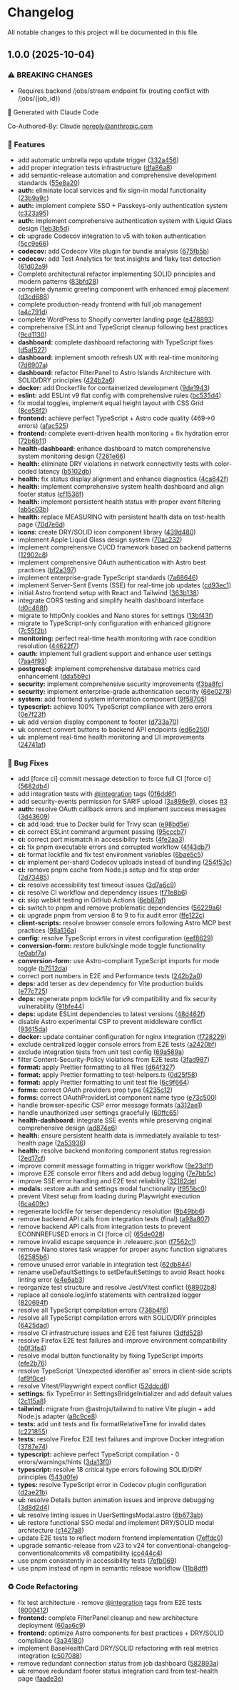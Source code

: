 # Changelog

All notable changes to this project will be documented in this file.

## 1.0.0 (2025-10-04)

### ⚠ BREAKING CHANGES

* Requires backend /jobs/stream endpoint fix (routing conflict with /jobs/{job_id})

🤖 Generated with Claude Code

Co-Authored-By: Claude <noreply@anthropic.com>

### 🚀 Features

* add automatic umbrella repo update trigger ([332a456](https://github.com/zachatkinson/csfrace-scrape-front/commit/332a456ff6e2e6e4f35e39d4178ab74194876864))
* add proper integration tests infrastructure ([dfa86a8](https://github.com/zachatkinson/csfrace-scrape-front/commit/dfa86a8d355989cdcd1d395d8bad0fb100c99536))
* add semantic-release automation and comprehensive development standards ([55e8a20](https://github.com/zachatkinson/csfrace-scrape-front/commit/55e8a20691b466dfa10c435080d55a70d82902bd))
* **auth:** eliminate local services and fix sign-in modal functionality ([23b9a9c](https://github.com/zachatkinson/csfrace-scrape-front/commit/23b9a9c8086695f9180a866888534cef18388228))
* **auth:** implement complete SSO + Passkeys-only authentication system ([c323a95](https://github.com/zachatkinson/csfrace-scrape-front/commit/c323a9520425d55abec5be5374e50828826ffd94))
* **auth:** implement comprehensive authentication system with Liquid Glass design ([1eb3b5d](https://github.com/zachatkinson/csfrace-scrape-front/commit/1eb3b5dac24e9be06ad924208393986f8dadb263))
* **ci:** upgrade Codecov integration to v5 with token authentication ([5cc9e66](https://github.com/zachatkinson/csfrace-scrape-front/commit/5cc9e66ab34007983418776e5480c0a441b9cd33))
* **codecov:** add Codecov Vite plugin for bundle analysis ([675fb5b](https://github.com/zachatkinson/csfrace-scrape-front/commit/675fb5b1608055e38e000a0173d9c8accd6accce))
* **codecov:** add Test Analytics for test insights and flaky test detection ([61d02a9](https://github.com/zachatkinson/csfrace-scrape-front/commit/61d02a917299bab4929aabcc86a40e53b290a829))
* Complete architectural refactor implementing SOLID principles and modern patterns ([83bfd28](https://github.com/zachatkinson/csfrace-scrape-front/commit/83bfd28282ea7aa16012577ae4d0bdca2be7025a))
* complete dynamic greeting component with enhanced emoji placement ([d3cd688](https://github.com/zachatkinson/csfrace-scrape-front/commit/d3cd68867eb12c764aa3a63e61e72545e4519d3a))
* complete production-ready frontend with full job management ([a4c791d](https://github.com/zachatkinson/csfrace-scrape-front/commit/a4c791d1e8d1011bd944e6c6fb7a17dfef536749))
* complete WordPress to Shopify converter landing page ([e478893](https://github.com/zachatkinson/csfrace-scrape-front/commit/e47889375851601ef4b04812430529c6a5df416c))
* comprehensive ESLint and TypeScript cleanup following best practices ([9cd1130](https://github.com/zachatkinson/csfrace-scrape-front/commit/9cd1130b26dc739dcb09b325c2fdcd6e14fbb43e))
* **dashboard:** complete dashboard refactoring with TypeScript fixes ([d5af527](https://github.com/zachatkinson/csfrace-scrape-front/commit/d5af5275710555907c2b99db986b402e49ebfeb9))
* **dashboard:** implement smooth refresh UX with real-time monitoring ([7d6907a](https://github.com/zachatkinson/csfrace-scrape-front/commit/7d6907abd0bebd31110270c6fa503a5eeea3d103))
* **dashboard:** refactor FilterPanel to Astro Islands Architecture with SOLID/DRY principles ([424b2a6](https://github.com/zachatkinson/csfrace-scrape-front/commit/424b2a63b0468048b01fab2fad36ff3b8738a13e))
* **docker:** add Dockerfile for containerized development ([9de1943](https://github.com/zachatkinson/csfrace-scrape-front/commit/9de194335e3788e6092bfca99625dd3f74ce017b))
* **eslint:** add ESLint v9 flat config with comprehensive rules ([bc535d4](https://github.com/zachatkinson/csfrace-scrape-front/commit/bc535d4506d7834f79f0629abe25b896c10b3172))
* fix modal toggles, implement equal height layout with CSS Grid ([8ce58f2](https://github.com/zachatkinson/csfrace-scrape-front/commit/8ce58f254b5dcebf4b9d971a6e9df9d79ae4ed1b))
* **frontend:** achieve perfect TypeScript + Astro code quality (469→0 errors) ([afac525](https://github.com/zachatkinson/csfrace-scrape-front/commit/afac525fbe9f7e266922655e1241026a3525715e))
* **frontend:** complete event-driven health monitoring + fix hydration error ([72b6b11](https://github.com/zachatkinson/csfrace-scrape-front/commit/72b6b11163261400772d4a7fa8f98829ed725d7d))
* **health-dashboard:** enhance dashboard to match comprehensive system monitoring design ([7261e66](https://github.com/zachatkinson/csfrace-scrape-front/commit/7261e664acfec3730c09412a760e5dbb0212bcc1))
* **health:** eliminate DRY violations in network connectivity tests with color-coded latency ([b5102db](https://github.com/zachatkinson/csfrace-scrape-front/commit/b5102dbc51c04cb1b5578fb4addc5b8f20b7fa57))
* **health:** fix status display alignment and enhance diagnostics ([4ca642f](https://github.com/zachatkinson/csfrace-scrape-front/commit/4ca642f807ad7681690a4de7f30873e8aaa35957))
* **health:** implement comprehensive system health dashboard and align footer status ([cf1536f](https://github.com/zachatkinson/csfrace-scrape-front/commit/cf1536fd6a5652b4acf1c2849c39d48c26ecfcdb))
* **health:** implement persistent health status with proper event filtering ([ab5c03b](https://github.com/zachatkinson/csfrace-scrape-front/commit/ab5c03ba15678856a1f27a70036f3688e1f2f2cc))
* **health:** replace MEASURING with persistent health data on test-health page ([70d7e6d](https://github.com/zachatkinson/csfrace-scrape-front/commit/70d7e6d5cee6025dfe23037f0aeed67974fb94fd))
* **icons:** create DRY/SOLID icon component library ([439d480](https://github.com/zachatkinson/csfrace-scrape-front/commit/439d48029fd4d0c1e1f56802870588a1137f28b6))
* implement Apple Liquid Glass design system ([70ac232](https://github.com/zachatkinson/csfrace-scrape-front/commit/70ac232a80fa597e75e1023113a2e3b1d14a6e46))
* implement comprehensive CI/CD framework based on backend patterns ([12902c8](https://github.com/zachatkinson/csfrace-scrape-front/commit/12902c865abd932ac7a7d82d6a1f9484fde12dab))
* implement comprehensive OAuth authentication with Astro best practices ([bf2a397](https://github.com/zachatkinson/csfrace-scrape-front/commit/bf2a3979a918820ca96188dc599381cefbd668e9))
* implement enterprise-grade TypeScript standards ([7a68646](https://github.com/zachatkinson/csfrace-scrape-front/commit/7a68646830a88597d19c328b5ed2fbc6d2df888d))
* implement Server-Sent Events (SSE) for real-time job updates ([cd93ec1](https://github.com/zachatkinson/csfrace-scrape-front/commit/cd93ec1a64f465fff72c368cdf1732383bfa9e65))
* initial Astro frontend setup with React and Tailwind ([363b138](https://github.com/zachatkinson/csfrace-scrape-front/commit/363b13805f9860125354dae707201318b5c1c8c8))
* integrate CORS testing and simplify health dashboard interface ([d0c468f](https://github.com/zachatkinson/csfrace-scrape-front/commit/d0c468fdc5af7e8c022d684d6e829120f07cb2b2))
* migrate to httpOnly cookies and Nano stores for settings ([13bf43f](https://github.com/zachatkinson/csfrace-scrape-front/commit/13bf43f80027cd3d32e739c67f0ddc1e7d2d706c))
* migrate to TypeScript-only configuration with enhanced gitignore ([7c55f2b](https://github.com/zachatkinson/csfrace-scrape-front/commit/7c55f2bd951008d9321420115113433ab21a309f))
* **monitoring:** perfect real-time health monitoring with race condition resolution ([44622f7](https://github.com/zachatkinson/csfrace-scrape-front/commit/44622f7bb4c04c48164daf3d67b6d5eb5898d03e))
* **oauth:** implement full gradient support and enhance user settings ([7aa4f93](https://github.com/zachatkinson/csfrace-scrape-front/commit/7aa4f93a50c204c1f7b3f8246a2366ec1941510e))
* **postgresql:** implement comprehensive database metrics card enhancement ([dda5b9c](https://github.com/zachatkinson/csfrace-scrape-front/commit/dda5b9c948a05feeebe078622c3a9a910c170185))
* **security:** implement comprehensive security improvements ([f3ba8fc](https://github.com/zachatkinson/csfrace-scrape-front/commit/f3ba8fc3e5aa63faf8deabacd52d6de789e69a35))
* **security:** implement enterprise-grade authentication security ([66e0278](https://github.com/zachatkinson/csfrace-scrape-front/commit/66e027855cdad140bae20fc72da4069db62f0b1c))
* **system:** add frontend system information component ([9f58705](https://github.com/zachatkinson/csfrace-scrape-front/commit/9f58705c2ee7e549d35b9daf8190b7fbb28c29ec))
* **typescript:** achieve 100% TypeScript compliance with zero errors ([0e7f23f](https://github.com/zachatkinson/csfrace-scrape-front/commit/0e7f23fc0172a04fc7c28de6501acb3d1022e98f))
* **ui:** add version display component to footer ([d733a70](https://github.com/zachatkinson/csfrace-scrape-front/commit/d733a707fd4ff5fcfd905b98537ae19d915d609d))
* **ui:** connect convert buttons to backend API endpoints ([ed6e250](https://github.com/zachatkinson/csfrace-scrape-front/commit/ed6e250b4b761c556b7878141375c4d36f6408f6))
* **ui:** implement real-time health monitoring and UI improvements ([24741af](https://github.com/zachatkinson/csfrace-scrape-front/commit/24741aff3a51acbf1cfdeb6a26156b3255bece72))

### 🐛 Bug Fixes

* add [force ci] commit message detection to force full CI [force ci] ([5682db4](https://github.com/zachatkinson/csfrace-scrape-front/commit/5682db4466233a151bfe76bb7e6d25cf35b73cbe))
* add integration tests with [@integration](https://github.com/integration) tags ([0f6dd6f](https://github.com/zachatkinson/csfrace-scrape-front/commit/0f6dd6f70fa219f2385733df6632e2fa84cc8532))
* add security-events permission for SARIF upload ([3a896e9](https://github.com/zachatkinson/csfrace-scrape-front/commit/3a896e98b0c7b06bdbab9a1b4c0e8c97a3550e0b)), closes [#3](https://github.com/zachatkinson/csfrace-scrape-front/issues/3)
* **auth:** resolve OAuth callback errors and implement success messages ([3d43609](https://github.com/zachatkinson/csfrace-scrape-front/commit/3d43609d42ed9fbf1d35f72c502ebf9cfa01f294))
* **ci:** add load: true to Docker build for Trivy scan ([e98bd5e](https://github.com/zachatkinson/csfrace-scrape-front/commit/e98bd5e6a4bdaf74275d2610e638f0e488cdff04))
* **ci:** correct ESLint command argument passing ([95cccb7](https://github.com/zachatkinson/csfrace-scrape-front/commit/95cccb7587c821118a4d7b4d93b54a2b88a58f89))
* **ci:** correct port mismatch in accessibility tests ([4fe2aa3](https://github.com/zachatkinson/csfrace-scrape-front/commit/4fe2aa3bf51f77c70b807a232087e439fefd1856))
* **ci:** fix pnpm executable errors and corrupted workflow ([4f43db7](https://github.com/zachatkinson/csfrace-scrape-front/commit/4f43db78946bbce07736caee1b1de2f822f2faea))
* **ci:** format lockfile and fix test environment variables ([6bae5c5](https://github.com/zachatkinson/csfrace-scrape-front/commit/6bae5c56b120faa38ecef1405a7f15872524e8af))
* **ci:** implement per-shard Codecov uploads instead of bundling ([254f53c](https://github.com/zachatkinson/csfrace-scrape-front/commit/254f53c55388c8d9c03cb35aac326f1eb95a5c91))
* **ci:** remove pnpm cache from Node.js setup and fix step order ([2d73485](https://github.com/zachatkinson/csfrace-scrape-front/commit/2d73485e32f687c9ccd14b4f3e23955cc25675fd))
* **ci:** resolve accessibility test timeout issues ([3d7a6c9](https://github.com/zachatkinson/csfrace-scrape-front/commit/3d7a6c9149b369ec727550611e503d6c2ed94b7c))
* **ci:** resolve CI workflow and dependency issues ([f71e8b6](https://github.com/zachatkinson/csfrace-scrape-front/commit/f71e8b684ffa176cfc3792a96cfd82b0c65f40c7))
* **ci:** skip webkit testing in GitHub Actions ([6eb87af](https://github.com/zachatkinson/csfrace-scrape-front/commit/6eb87afd573042a81557e9e185c319fefa02b604))
* **ci:** switch to pnpm and remove problematic dependencies ([56229a6](https://github.com/zachatkinson/csfrace-scrape-front/commit/56229a6999accffde58743793b19a371a7b0fb8e))
* **ci:** upgrade pnpm from version 8 to 9 to fix audit error ([ffe122c](https://github.com/zachatkinson/csfrace-scrape-front/commit/ffe122c652116bb4f0cc9c7a77897a4d67190b87))
* **client-scripts:** resolve browser console errors following Astro MCP best practices ([98a136a](https://github.com/zachatkinson/csfrace-scrape-front/commit/98a136af8ecfb5ad929d3911b7812d8eb30e7612))
* **config:** resolve TypeScript errors in vitest configuration ([eef8629](https://github.com/zachatkinson/csfrace-scrape-front/commit/eef862980df99a485f1ef87aff90bc2d8fd48895))
* **conversion-form:** restore bulk/single mode toggle functionality ([e0abf7a](https://github.com/zachatkinson/csfrace-scrape-front/commit/e0abf7a80569365aba7cbd0b973cf6449bd35dbb))
* **conversion-form:** use Astro-compliant TypeScript imports for mode toggle ([b7512da](https://github.com/zachatkinson/csfrace-scrape-front/commit/b7512da075c4f99191f4ae5b7422b00b5ce9ace2))
* correct port numbers in E2E and Performance tests ([242b2a0](https://github.com/zachatkinson/csfrace-scrape-front/commit/242b2a0d3eb592f70cc412513cce922c992be42d))
* **deps:** add terser as dev dependency for Vite production builds ([e77c725](https://github.com/zachatkinson/csfrace-scrape-front/commit/e77c725f6e4f4dbbd932cb52ea3ed7fbae4878c4))
* **deps:** regenerate pnpm lockfile for v9 compatibility and fix security vulnerability ([91bfe44](https://github.com/zachatkinson/csfrace-scrape-front/commit/91bfe4436c91b5e130d99ee62c2d711da07ff42d))
* **deps:** update ESLint dependencies to latest versions ([48d462f](https://github.com/zachatkinson/csfrace-scrape-front/commit/48d462fbd7fc24bb5b4ed00d7ecf6995774341b1))
* disable Astro experimental CSP to prevent middleware conflict ([93615da](https://github.com/zachatkinson/csfrace-scrape-front/commit/93615da04efcc701e500bcb955795c84513eccd4))
* **docker:** update container configuration for nginx integration ([f728229](https://github.com/zachatkinson/csfrace-scrape-front/commit/f728229a40ce92ef63b9ec450cf4c5a9169a29c7))
* exclude centralized logger console errors from E2E tests ([a2420bf](https://github.com/zachatkinson/csfrace-scrape-front/commit/a2420bf563ab9761557bfc4315de8a2b70b18aac))
* exclude integration tests from unit test config ([69a589a](https://github.com/zachatkinson/csfrace-scrape-front/commit/69a589a055022b9d6640802cb791c7f01f7183d9))
* filter Content-Security-Policy violations from E2E tests ([3fad987](https://github.com/zachatkinson/csfrace-scrape-front/commit/3fad9877009984aa7d4a3d938343ed68d460b7da))
* **format:** apply Prettier formatting to all files ([d64f327](https://github.com/zachatkinson/csfrace-scrape-front/commit/d64f327ca73a13d84bca75f2b67e4d3dc4239b48))
* **format:** apply Prettier formatting to test-helpers.ts ([0d25f58](https://github.com/zachatkinson/csfrace-scrape-front/commit/0d25f58a26949533d850d52f0239fdf8e973622b))
* **format:** apply Prettier formatting to unit test file ([6c9f664](https://github.com/zachatkinson/csfrace-scrape-front/commit/6c9f6641f9b38d5dce9521cd4ab83328608ae0d3))
* **forms:** correct OAuth providers prop type ([4235c12](https://github.com/zachatkinson/csfrace-scrape-front/commit/4235c12c0acd5d6231e06e8093600cb5fe7971e9))
* **forms:** correct OAuthProviderList component name typo ([e73c500](https://github.com/zachatkinson/csfrace-scrape-front/commit/e73c5005aa051f57d4650d8e7ec3508dace01edc))
* handle browser-specific CSP error message formats ([a312ae1](https://github.com/zachatkinson/csfrace-scrape-front/commit/a312ae119d8989558513dab9ffcb26efacdabca8))
* handle unauthorized user settings gracefully ([60ffc65](https://github.com/zachatkinson/csfrace-scrape-front/commit/60ffc653ef909792824a033038115299afa130e6))
* **health-dashboard:** integrate SSE events while preserving original comprehensive design ([ad874e6](https://github.com/zachatkinson/csfrace-scrape-front/commit/ad874e6d883aed67c94eb4eb7d2e01946fc877cf))
* **health:** ensure persistent health data is immediately available to test-health page ([2a53936](https://github.com/zachatkinson/csfrace-scrape-front/commit/2a53936270d7b35b79b37cc21edb9faae9f4887f))
* **health:** resolve backend monitoring component status regression ([2ed17cf](https://github.com/zachatkinson/csfrace-scrape-front/commit/2ed17cfb8547ed359e0466b70694efda5a407c71))
* improve commit message formatting in trigger workflow ([9e23d1f](https://github.com/zachatkinson/csfrace-scrape-front/commit/9e23d1f665c3e31903fb478364be5ead02eaca97))
* improve E2E console error filters and add debug logging ([7e7bb5c](https://github.com/zachatkinson/csfrace-scrape-front/commit/7e7bb5c36cb46f4312b885a35f5f5a844964fb20))
* improve SSE error handling and E2E test reliability ([32182de](https://github.com/zachatkinson/csfrace-scrape-front/commit/32182de5091cab180ca502296311f7b69edb07ea))
* **modals:** restore auth and settings modal functionality ([f955bc0](https://github.com/zachatkinson/csfrace-scrape-front/commit/f955bc020f7b824bd9655406e474679c6a08cd5a))
* prevent Vitest setup from loading during Playwright execution ([6ca409c](https://github.com/zachatkinson/csfrace-scrape-front/commit/6ca409c6b1096432a43843a2e07775f2bf4559ac))
* regenerate lockfile for terser dependency resolution ([9b49bb6](https://github.com/zachatkinson/csfrace-scrape-front/commit/9b49bb6cbe1f246e46bf0ddddfeaf8476976e7e5))
* remove backend API calls from integration tests (final) ([a98a807](https://github.com/zachatkinson/csfrace-scrape-front/commit/a98a80714b4291a306d2369595d8883ac784787a))
* remove backend API calls from integration tests to prevent ECONNREFUSED errors in CI [force ci] ([65de028](https://github.com/zachatkinson/csfrace-scrape-front/commit/65de028782f57bd60bd346f4eddb7c49d72e6d4d))
* remove invalid escape sequence in .releaserc.json ([f7562c1](https://github.com/zachatkinson/csfrace-scrape-front/commit/f7562c1f738057616353758bfb6df56af92853c3))
* remove Nano stores task wrapper for proper async function signatures ([62585b6](https://github.com/zachatkinson/csfrace-scrape-front/commit/62585b64492f965f45ad3701a2bf5979f4aa69ff))
* remove unused error variable in integration test ([62db844](https://github.com/zachatkinson/csfrace-scrape-front/commit/62db844d0ece8cd94823cdb3ad7ee3170b7166b8))
* rename useDefaultSettings to setDefaultSettings to avoid React hooks linting error ([e4e6ab3](https://github.com/zachatkinson/csfrace-scrape-front/commit/e4e6ab3fd4f977cfd9796e5fb16a40df81a2792d))
* reorganize test structure and resolve Jest/Vitest conflict ([68902b8](https://github.com/zachatkinson/csfrace-scrape-front/commit/68902b8722d46d60ff6265599c1f7c7544138802))
* replace all console.log/info statements with centralized logger ([820694f](https://github.com/zachatkinson/csfrace-scrape-front/commit/820694f94e12e8644cc0ea3850319ddc7b091505))
* resolve all TypeScript compilation errors ([738b4f6](https://github.com/zachatkinson/csfrace-scrape-front/commit/738b4f67921281c45e366cf8240fc761d9f80639))
* resolve all TypeScript compilation errors with SOLID/DRY principles ([6425dad](https://github.com/zachatkinson/csfrace-scrape-front/commit/6425dad3bdb42d52dca1e1ea29701b78d98471b8))
* resolve CI infrastructure issues and E2E test failures ([3dfd528](https://github.com/zachatkinson/csfrace-scrape-front/commit/3dfd528219decae004d96c7476e3ff0f15428196))
* resolve Firefox E2E test failures and improve environment compatibility ([b0f3fa4](https://github.com/zachatkinson/csfrace-scrape-front/commit/b0f3fa4bc9067d2307c6606c07eebbe3ba06de28))
* resolve modal button functionality by fixing TypeScript imports ([efe2b76](https://github.com/zachatkinson/csfrace-scrape-front/commit/efe2b76e64af78f3816d1fe911fb09382e1486f5))
* resolve TypeScript 'Unexpected identifier as' errors in client-side scripts ([af9f0ce](https://github.com/zachatkinson/csfrace-scrape-front/commit/af9f0ce4e746165d9705c2e8206ea80409ec97ec))
* resolve Vitest/Playwright expect conflict ([52ddcd8](https://github.com/zachatkinson/csfrace-scrape-front/commit/52ddcd887447ec52374b42b43a5422f9985d8e20))
* **settings:** fix TypeError in SettingsBridgeInitializer and add default values ([2c115a8](https://github.com/zachatkinson/csfrace-scrape-front/commit/2c115a8df08e423a7f37edbd22cca906b42c6948))
* **tailwind:** migrate from @astrojs/tailwind to native Vite plugin + add Node.js adapter ([a8c9ce8](https://github.com/zachatkinson/csfrace-scrape-front/commit/a8c9ce82d574cf3e6e1ca53d13ba31ffeea1a526))
* **tests:** add unit tests and fix formatRelativeTime for invalid dates ([c221855](https://github.com/zachatkinson/csfrace-scrape-front/commit/c22185596b002726a7d87e913bdaa90bfd2da8e4))
* **tests:** resolve Firefox E2E test failures and improve Docker integration ([3787e74](https://github.com/zachatkinson/csfrace-scrape-front/commit/3787e74abb8841d8bf2964608fe623c39982dd68))
* **typescript:** achieve perfect TypeScript compilation - 0 errors/warnings/hints ([3da13f0](https://github.com/zachatkinson/csfrace-scrape-front/commit/3da13f0be8c718755d7ec7e90faddc7b331b11e7))
* **typescript:** resolve 18 critical type errors following SOLID/DRY principles ([543d0fe](https://github.com/zachatkinson/csfrace-scrape-front/commit/543d0fe58c77c78a6a2fd633fc3cdce1d96e1c58))
* **types:** resolve TypeScript error in Codecov plugin configuration ([d2ae21b](https://github.com/zachatkinson/csfrace-scrape-front/commit/d2ae21bb39da3e74df2d100592e5e0eb2e110bf5))
* **ui:** resolve Details button animation issues and improve debugging ([3d8d2d4](https://github.com/zachatkinson/csfrace-scrape-front/commit/3d8d2d4c6fcbd8a56737e1dd86130f56993fa35a))
* **ui:** resolve linting issues in UserSettingsModal.astro ([6b673ab](https://github.com/zachatkinson/csfrace-scrape-front/commit/6b673ab207bf05a9717550cb311d44d2c1cd0ae8))
* **ui:** restore functional SSO modal and implement DRY/SOLID modal architecture ([c1427a8](https://github.com/zachatkinson/csfrace-scrape-front/commit/c1427a884ed138fd6ba60bde00794260ffa7d8ef))
* update E2E tests to reflect modern frontend implementation ([7effdc0](https://github.com/zachatkinson/csfrace-scrape-front/commit/7effdc0c6705f22f964db2e5ecab98591016222f))
* upgrade semantic-release from v23 to v24 for conventional-changelog-conventionalcommits v8 compatibility ([cc444c4](https://github.com/zachatkinson/csfrace-scrape-front/commit/cc444c46cd3e2d779d4f8ec45aa56373812d494f))
* use pnpm consistently in accessibility tests ([7efb069](https://github.com/zachatkinson/csfrace-scrape-front/commit/7efb069143d2121b2f1a273e49bf047620584c86))
* use pnpm instead of npm in semantic release workflow ([11b8dff](https://github.com/zachatkinson/csfrace-scrape-front/commit/11b8dffc18deebc38f5e3319929d2b5513fc2171))

### ♻️ Code Refactoring

* fix test architecture - remove [@integration](https://github.com/integration) tags from E2E tests ([8000412](https://github.com/zachatkinson/csfrace-scrape-front/commit/80004125ce8c20645575ec9c5347cbd4b6885dc5))
* **frontend:** complete FilterPanel cleanup and new architecture deployment ([60aa6c9](https://github.com/zachatkinson/csfrace-scrape-front/commit/60aa6c96609168bc835068e05494e49124693a54))
* **frontend:** optimize Astro components for best practices + DRY/SOLID compliance ([3a34180](https://github.com/zachatkinson/csfrace-scrape-front/commit/3a3418004768b5dabd8e5480ed1c007f11325755))
* implement BaseHealthCard DRY/SOLID refactoring with real metrics integration ([c507088](https://github.com/zachatkinson/csfrace-scrape-front/commit/c50708868a77743403fb5c3619d10df35935b21c))
* remove redundant connection status from job dashboard ([582893a](https://github.com/zachatkinson/csfrace-scrape-front/commit/582893afd1d861768c85853965ed19aad0cc959c))
* **ui:** remove redundant footer status integration card from test-health page ([faade3e](https://github.com/zachatkinson/csfrace-scrape-front/commit/faade3e4ee13e49c9c00046b80f84c4576c43784))
